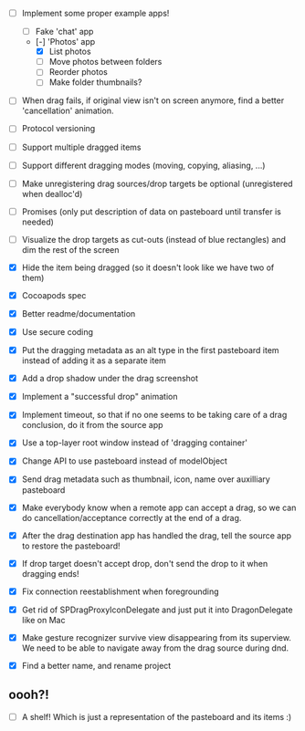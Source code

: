 - [ ] Implement some proper example apps!
	- [ ] Fake 'chat' app
	- [-] 'Photos' app
		- [X] List photos
		- [ ] Move photos between folders
		- [ ] Reorder photos
		- [ ] Make folder thumbnails?
- [ ] When drag fails, if original view isn't on screen anymore, find a better 'cancellation' animation.
- [ ] Protocol versioning
- [ ] Support multiple dragged items
- [ ] Support different dragging modes (moving, copying, aliasing, ...)
- [ ] Make unregistering drag sources/drop targets be optional (unregistered when dealloc'd)
- [ ] Promises (only put description of data on pasteboard until transfer is needed)
- [ ] Visualize the drop targets as cut-outs (instead of blue rectangles) and dim the rest of the screen

- [X] Hide the item being dragged (so it doesn't look like we have two of them)
- [X] Cocoapods spec
- [X] Better readme/documentation
- [X] Use secure coding
- [X] Put the dragging metadata as an alt type in the first pasteboard item instead
	  of adding it as a separate item
- [X] Add a drop shadow under the drag screenshot
- [X] Implement a "successful drop" animation
- [X] Implement timeout, so that if no one seems to be taking care of a drag conclusion,
      do it from the source app
- [X] Use a top-layer root window instead of 'dragging container'
- [X] Change API to use pasteboard instead of modelObject
- [X] Send drag metadata such as thumbnail, icon, name over auxilliary pasteboard
- [X] Make everybody know when a remote app can accept a drag, so we can do
	  cancellation/acceptance correctly at the end of a drag.
- [X] After the drag destination app has handled the drag, tell the source app
	  to restore the pasteboard!
- [X] If drop target doesn't accept drop, don't send the drop to it when dragging ends!
- [X] Fix connection reestablishment when foregrounding
- [X] Get rid of SPDragProxyIconDelegate and just put it into DragonDelegate like on Mac

- [X] Make gesture recognizer survive view disappearing from its superview.
	  We need to be able to navigate away from the drag source during dnd.
- [X] Find a better name, and rename project

## oooh?!

- [ ] A shelf! Which is just a representation of the pasteboard and its items :)